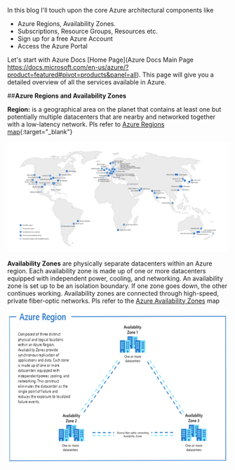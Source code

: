 In this blog I'll touch upon the core Azure architectural components like 

- Azure Regions, Availability Zones.
- Subscriptions, Resource Groups, Resources etc.
- Sign up for a free Azure Account
- Access the Azure Portal

Let's start with Azure Docs [Home Page](Azure Docs Main Page https://docs.microsoft.com/en-us/azure/?product=featured#pivot=products&panel=all). This page will give you a detailed overview of all the services available in Azure.


##**Azure Regions and Availability Zones**

**Region:** is a geographical area on the planet that contains at least one but potentially multiple datacenters that are nearby and networked together with a low-latency network. Pls refer to [Azure Regions map](https://azure.microsoft.com/en-us/global-infrastructure/geographies/){:target="_blank"}

<img src="./images/azure-regions.jpg">

**Availability Zones** are physically separate datacenters within an Azure region. Each availability zone is made up of one or more datacenters equipped with independent power, cooling, and networking. An availability zone is set up to be an isolation boundary. If one zone goes down, the other continues working. Availability zones are connected through high-speed, private fiber-optic networks. Pls refer to the [Azure Availability Zones](https://docs.microsoft.com/en-us/azure/availability-zones/az-region) map

<img src="./images/azure-azs.jpg" width="650" height="350" />








